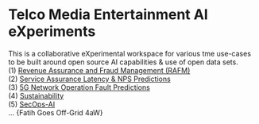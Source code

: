 # Telco Media Entertainment AI eXperiments
This is a collaborative eXperimental workspace for various tme use-cases to be built around open source AI capabilities & use of open data sets.<br>
(1) [Revenue Assurance and Fraud Management (RAFM)](https://github.com/fenar/TME-AIX/tree/main/revenueassurance) <br>
(2) [Service Assurance Latency & NPS Predictions](https://github.com/fenar/TME-AIX/tree/main/serviceassurance) <br>
(3) [5G Network Operation Fault Predictions](https://github.com/fenar/TME-AIX/tree/main/5gnetops) <br>
(4) [Sustainability](https://github.com/fenar/TME-AIX/tree/main/sustainability) <br>
(5) [SecOps-AI](https://github.com/fenar/TME-AIX/tree/main/secops) <br>
... {Fatih Goes Off-Grid 4aW}
